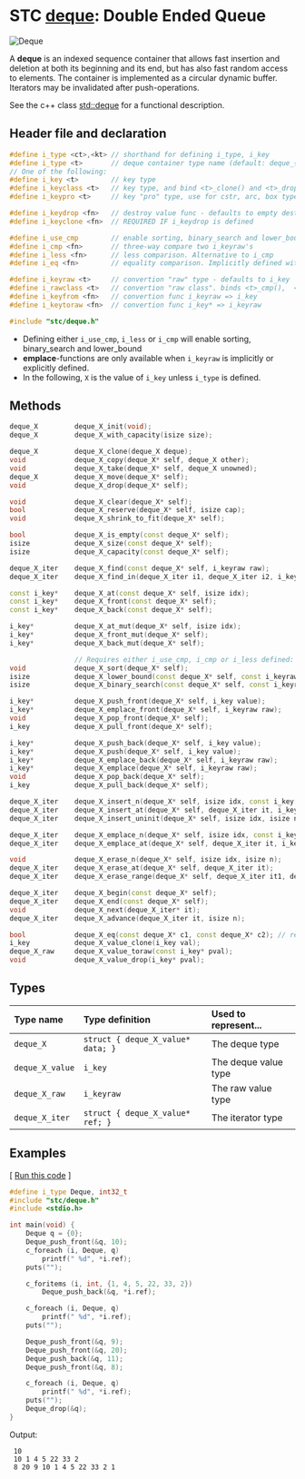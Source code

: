 # STC [deque](../include/stc/deque.h): Double Ended Queue
![Deque](pics/deque.jpg)

A **deque** is an indexed sequence container that allows fast insertion and deletion at both
its beginning and its end, but has also fast random access to elements. The container is
implemented as a circular dynamic buffer. Iterators may be invalidated after push-operations.

See the c++ class [std::deque](https://en.cppreference.com/w/cpp/container/deque) for a functional description.

## Header file and declaration

```c++
#define i_type <ct>,<kt> // shorthand for defining i_type, i_key
#define i_type <t>       // deque container type name (default: deque_{i_key})
// One of the following:
#define i_key <t>        // key type
#define i_keyclass <t>   // key type, and bind <t>_clone() and <t>_drop() function names
#define i_keypro <t>     // key "pro" type, use for cstr, arc, box types

#define i_keydrop <fn>   // destroy value func - defaults to empty destruct
#define i_keyclone <fn>  // REQUIRED IF i_keydrop is defined

#define i_use_cmp        // enable sorting, binary_search and lower_bound
#define i_cmp <fn>       // three-way compare two i_keyraw's
#define i_less <fn>      // less comparison. Alternative to i_cmp
#define i_eq <fn>        // equality comparison. Implicitly defined with i_cmp, but not i_less.

#define i_keyraw <t>     // convertion "raw" type - defaults to i_key
#define i_rawclass <t>   // convertion "raw class". binds <t>_cmp(),  <t>_eq(),  <t>_hash()
#define i_keyfrom <fn>   // convertion func i_keyraw => i_key
#define i_keytoraw <fn>  // convertion func i_key* => i_keyraw

#include "stc/deque.h"
```
- Defining either `i_use_cmp`, `i_less` or `i_cmp` will enable sorting, binary_search and lower_bound
- **emplace**-functions are only available when `i_keyraw` is implicitly or explicitly defined.
- In the following, `X` is the value of `i_key` unless `i_type` is defined.

## Methods

```c++
deque_X         deque_X_init(void);
deque_X         deque_X_with_capacity(isize size);

deque_X         deque_X_clone(deque_X deque);
void            deque_X_copy(deque_X* self, deque_X other);
void            deque_X_take(deque_X* self, deque_X unowned);                    // take ownership of unowned
deque_X         deque_X_move(deque_X* self);                                     // move
void            deque_X_drop(deque_X* self);                                     // destructor

void            deque_X_clear(deque_X* self);
bool            deque_X_reserve(deque_X* self, isize cap);
void            deque_X_shrink_to_fit(deque_X* self);

bool            deque_X_is_empty(const deque_X* self);
isize           deque_X_size(const deque_X* self);
isize           deque_X_capacity(const deque_X* self);

deque_X_iter    deque_X_find(const deque_X* self, i_keyraw raw);
deque_X_iter    deque_X_find_in(deque_X_iter i1, deque_X_iter i2, i_keyraw raw); // return vec_X_end() if not found

const i_key*    deque_X_at(const deque_X* self, isize idx);
const i_key*    deque_X_front(const deque_X* self);
const i_key*    deque_X_back(const deque_X* self);

i_key*          deque_X_at_mut(deque_X* self, isize idx);
i_key*          deque_X_front_mut(deque_X* self);
i_key*          deque_X_back_mut(deque_X* self);

                // Requires either i_use_cmp, i_cmp or i_less defined:
void            deque_X_sort(deque_X* self);                                     // quicksort from sort.h
isize           deque_X_lower_bound(const deque_X* self, const i_keyraw raw);    // return c_NPOS if not found
isize           deque_X_binary_search(const deque_X* self, const i_keyraw raw);  // return c_NPOS if not found

i_key*          deque_X_push_front(deque_X* self, i_key value);
i_key*          deque_X_emplace_front(deque_X* self, i_keyraw raw);
void            deque_X_pop_front(deque_X* self);
i_key           deque_X_pull_front(deque_X* self);                               // move out front element

i_key*          deque_X_push_back(deque_X* self, i_key value);
i_key*          deque_X_push(deque_X* self, i_key value);                        // alias for push_back()
i_key*          deque_X_emplace_back(deque_X* self, i_keyraw raw);
i_key*          deque_X_emplace(deque_X* self, i_keyraw raw);                    // alias for emplace_back()
void            deque_X_pop_back(deque_X* self);                                 // remove and destroy back()
i_key           deque_X_pull_back(deque_X* self);                                // move out last element

deque_X_iter    deque_X_insert_n(deque_X* self, isize idx, const i_key[] arr, isize n);  // move values
deque_X_iter    deque_X_insert_at(deque_X* self, deque_X_iter it, i_key value);  // move value
deque_X_iter    deque_X_insert_uninit(deque_X* self, isize idx, isize n);        // uninitialized data

deque_X_iter    deque_X_emplace_n(deque_X* self, isize idx, const i_keyraw[] arr, isize n);
deque_X_iter    deque_X_emplace_at(deque_X* self, deque_X_iter it, i_keyraw raw);

void            deque_X_erase_n(deque_X* self, isize idx, isize n);
deque_X_iter    deque_X_erase_at(deque_X* self, deque_X_iter it);
deque_X_iter    deque_X_erase_range(deque_X* self, deque_X_iter it1, deque_X_iter it2);

deque_X_iter    deque_X_begin(const deque_X* self);
deque_X_iter    deque_X_end(const deque_X* self);
void            deque_X_next(deque_X_iter* it);
deque_X_iter    deque_X_advance(deque_X_iter it, isize n);

bool            deque_X_eq(const deque_X* c1, const deque_X* c2); // require i_eq/i_cmp/i_less.
i_key           deque_X_value_clone(i_key val);
deque_X_raw     deque_X_value_toraw(const i_key* pval);
void            deque_X_value_drop(i_key* pval);
```
## Types

| Type name         | Type definition                    | Used to represent...   |
|:------------------|:-----------------------------------|:-----------------------|
| `deque_X`         | `struct { deque_X_value* data; }`  | The deque type         |
| `deque_X_value`   | `i_key`                            | The deque value type   |
| `deque_X_raw`     | `i_keyraw`                         | The raw value type     |
| `deque_X_iter`    | `struct { deque_X_value* ref; }`   | The iterator type      |

## Examples

[ [Run this code](https://godbolt.org/z/6ojqqMzrz) ]
```c++
#define i_type Deque, int32_t
#include "stc/deque.h"
#include <stdio.h>

int main(void) {
    Deque q = {0};
    Deque_push_front(&q, 10);
    c_foreach (i, Deque, q)
        printf(" %d", *i.ref);
    puts("");

    c_foritems (i, int, {1, 4, 5, 22, 33, 2})
        Deque_push_back(&q, *i.ref);

    c_foreach (i, Deque, q)
        printf(" %d", *i.ref);
    puts("");

    Deque_push_front(&q, 9);
    Deque_push_front(&q, 20);
    Deque_push_back(&q, 11);
    Deque_push_front(&q, 8);

    c_foreach (i, Deque, q)
        printf(" %d", *i.ref);
    puts("");
    Deque_drop(&q);
}
```
Output:
```
 10
 10 1 4 5 22 33 2
 8 20 9 10 1 4 5 22 33 2 1
```
